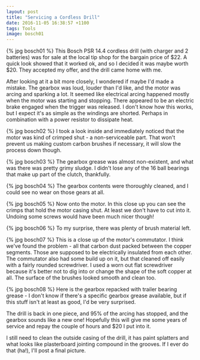 ```yaml
---
layout: post
title: "Servicing a Cordless Drill"
date: 2016-11-05 16:38:57 +1100
tags: Tools 
image: bosch01
---
```


{% jpg bosch01 %} This Bosch PSR 14.4 cordless drill (with charger and 2 batteries) was for sale at the local tip shop for the bargain price of $22. A quick look showed that it worked ok, and so I decided it was maybe worth $20. They accepted my offer, and the drill came home with me.

After looking at it a bit more closely, I wondered if maybe I'd made a mistake. The gearbox was loud, louder than I'd like, and the motor was arcing and sparking a lot. It seemed like electrical arcing happened mostly when the motor was starting and stopping. There appeared to be an electric brake engaged when the trigger was released. I don't know how this works, but I expect it's as simple as the windings are shorted. Perhaps in combination with a power resistor to dissipate heat.

{% jpg bosch02 %} I took a look inside and immediately noticed that the motor was kind of crimped shut - a non-serviceable part. That won't prevent us making custom carbon brushes if necessary, it will slow the process down though.

{% jpg bosch03 %} The gearbox grease was almost non-existent, and what was there was pretty grimy sludge. I didn't lose any of the 16 ball bearings that make up part of the clutch, thankfully.

{% jpg bosch04 %} The gearbox contents were thoroughly cleaned, and I could see no wear on those gears at all.

{% jpg bosch05 %} Now onto the motor. In this close up you can see the crimps that hold the motor casing shut. At least we don't have to cut into it. Undoing some screws would have been much nicer though!

{% jpg bosch06 %} To my surprise, there was plenty of brush material left. 

{% jpg bosch07 %} This is a close up of the motor's commutator. I think we've found the problem - all that carbon dust packed between the copper segments. Those are supposed to be electrically insulated from each other. The commutator also had some build up on it, but that cleaned off easily with a fairly rounded screwdriver. I used a worn out flat screwdriver because it's better not to dig into or change the shape of the soft copper at all. The surface of the brushes looked smooth and clean too.

{% jpg bosch08 %} Here is the gearbox repacked with trailer bearing grease - I don't know if there's a specific gearbox grease available, but if this stuff isn't at least as good, I'd be very surprised.

The drill is back in one piece, and 95% of the arcing has stopped, and the gearbox sounds like a new one! Hopefully this will give me some years of service and repay the couple of hours and $20 I put into it.

I still need to clean the outside casing of the drill, it has paint splatters and what looks like plasterboard jointing compound in the grooves. If I ever do that (ha!), I'll post a final picture.

